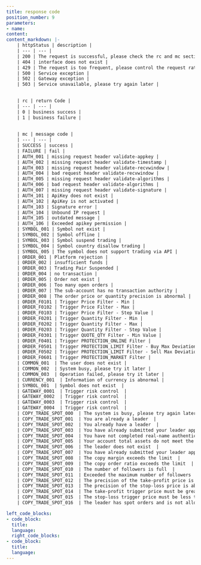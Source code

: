 ```yaml
---
title: response code
position_number: 9
parameters:
- name:
content:
content_markdown: |-
    | httpStatus | description |
    | --- | --- |
    | 200 | The request is successful, please check the rc and mc sections further |
    | 404 | interface does not exist |
    | 429 | The request is too frequent, please control the request rate according to the speed limit requirement |
    | 500 | Service exception |
    | 502 | Gateway exception |
    | 503 | Service unavailable, please try again later |
    

    | rc | return Code |
    | --- | --- |
    | 0 | business success |
    | 1 | business failure |
    
    
    | mc | message code |
    | --- | --- |
    | SUCCESS | success |
    | FAILURE | fail |
    | AUTH_001 | missing request header validate-appkey |
    | AUTH_002 | missing request header validate-timestamp |
    | AUTH_003 | missing request header validate-recvwindow |
    | AUTH_004 | bad request header validate-recvwindow |
    | AUTH_005 | missing request header validate-algorithms |
    | AUTH_006 | bad request header validate-algorithms |
    | AUTH_007 | missing request header validate-signature |
    | AUTH_101 | ApiKey does not exist |
    | AUTH_102 | ApiKey is not activated |
    | AUTH_103 | Signature error |
    | AUTH_104 | Unbound IP request |
    | AUTH_105 | outdated message |
    | AUTH_106 | Exceeded apikey permission |
    | SYMBOL_001 | Symbol not exist |
    | SYMBOL_002 | Symbol offline |
    | SYMBOL_003 | Symbol suspend trading |
    | SYMBOL_004 | Symbol country disallow trading |
    | SYMBOL_005 | The symbol does not support trading via API |
    | ORDER_001 | Platform rejection |
    | ORDER_002 | insufficient funds |
    | ORDER_003 | Trading Pair Suspended |
    | ORDER_004 | no transaction |
    | ORDER_005 | Order not exist |
    | ORDER_006 | Too many open orders |
    | ORDER_007 | The sub-account has no transaction authority |
    | ORDER_008 | The order price or quantity precision is abnormal |
    | ORDER_F0101 | Trigger Price Filter - Min |
    | ORDER_F0102 | Trigger Price Filter - Max |
    | ORDER_F0103 | Trigger Price Filter - Step Value |
    | ORDER_F0201 | Trigger Quantity Filter - Min |
    | ORDER_F0202 | Trigger Quantity Filter - Max |
    | ORDER_F0203 | Trigger Quantity Filter - Step Value |
    | ORDER_F0301 | Trigger QUOTE_QTY Filter - Min Value |
    | ORDER_F0401 | Trigger PROTECTION_ONLINE Filter |
    | ORDER_F0501 | Trigger PROTECTION_LIMIT Filter - Buy Max Deviation |
    | ORDER_F0502 | Trigger PROTECTION_LIMIT Filter - Sell Max Deviation |
    | ORDER_F0601 | Trigger PROTECTION_MARKET Filter |
    | COMMON_001  | The user does not exist |
    | COMMON_002  | System busy, please try it later |
    | COMMON_003  | Operation failed, please try it later |
    | CURRENCY_001  | Information of currency is abnormal |
    | SYMBOL_001  | Symbol does not exist  |
    | GATEWAY_0001  | Trigger risk control  |
    | GATEWAY_0002  | Trigger risk control  |
    | GATEWAY_0003  | Trigger risk control  |
    | GATEWAY_0004  | Trigger risk control  |  
    | COPY_TRADE_SPOT_000  | The system is busy, please try again later  |
    | COPY_TRADE_SPOT_001  | You are already a leader  |
    | COPY_TRADE_SPOT_002  | You already have a leader  |
    | COPY_TRADE_SPOT_003  | You have already submitted your leader application  |
    | COPY_TRADE_SPOT_004  | You have not completed real-name authentication or your real-name authentication level does not meet the application requirements  |
    | COPY_TRADE_SPOT_005  | Your account total assets do not meet the application requirements  |
    | COPY_TRADE_SPOT_006  | The leader does not exist  |
    | COPY_TRADE_SPOT_007  | You have already submitted your leader application, follow order is not supported  |
    | COPY_TRADE_SPOT_008  | The copy margin exceeds the limit  |
    | COPY_TRADE_SPOT_009  | The copy order ratio exceeds the limit  |
    | COPY_TRADE_SPOT_010  | The number of followers is full  |
    | COPY_TRADE_SPOT_011  | Exceeded the maximum number of followers  |
    | COPY_TRADE_SPOT_012  | The precision of the take-profit price is abnormal  |
    | COPY_TRADE_SPOT_013  | The precision of the stop-loss price is abnormal  |
    | COPY_TRADE_SPOT_014  | The take-profit trigger price must be greater than the latest transaction price  |
    | COPY_TRADE_SPOT_015  | The stop-loss trigger price must be less than the latest transaction price  |
    | COPY_TRADE_SPOT_016  | The leader has spot orders and is not allowed to cancel the termination  |

left_code_blocks:
- code_block:
  title:
  language:
  right_code_blocks:
- code_block:
  title:
  language:
---
```



